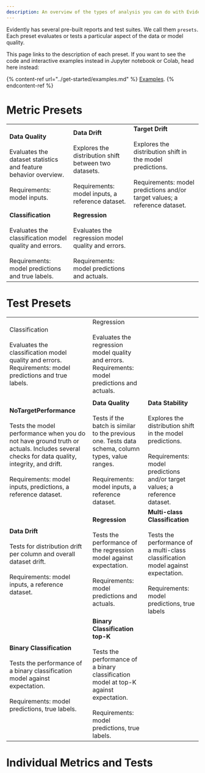 ```yaml
---
description: An overview of the types of analysis you can do with Evidently. 
---
```


Evidently has several pre-built reports and test suites. We call them `presets`. Each preset evaluates or tests a particular aspect of the data or model quality. 

This page links to the description of each preset. If you want to see the code and interactive examples instead in Jupyter notebook or Colab, head here instead:

{% content-ref url="../get-started/examples.md" %}
[Examples](../get-started/examples.md). 
{% endcontent-ref %}

# Metric Presets

|         |                                                        |   |
| ------- | ------------------------------------------------------ | - |
| **Data Quality**<br><br>Evaluates the dataset statistics and feature behavior overview. <br><br> Requirements: model inputs. | **Data Drift**<br><br>Explores the distribution shift between two datasets. <br><br>Requirements: model inputs, a reference dataset. | **Target Drift**<br><br>Explores the distribution shift in the model predictions. <br><br>Requirements: model predictions and/or target values; a reference dataset. |
| **Classification**<br><br>Evaluates the classification model quality and errors. <br><br>Requirements: model predictions and true labels. | **Regression** <br><br>Evaluates the regression model quality and errors. <br><br>Requirements: model predictions and actuals. |  |

# Test Presets

|         |                                                        |   |
| ------- | ------------------------------------------------------ | - |
| Classification<br><br>Evaluates the classification model quality and errors. Requirements: model predictions and true labels. | Regression <br><br>Evaluates the regression model quality and errors. Requirements: model predictions and actuals. |  |
|  |  |  |
| **NoTargetPerformance**<br><br>Tests the model performance when you do not have ground truth or actuals. Includes several checks for data quality, integrity, and drift. <br><br> Requirements: model inputs, predictions, a reference dataset. | **Data Quality**<br><br>Tests if the batch is similar to the previous one. Tests data schema, column types, value ranges. <br><br> Requirements: model inputs, a reference dataset. | **Data Stability**<br><br>Explores the distribution shift in the model predictions. <br><br>Requirements: model predictions and/or target values; a reference dataset. |
| **Data Drift**<br><br>Tests for distribution drift per column and overall dataset drift. <br><br>Requirements: model inputs, a reference dataset. | **Regression** <br><br>Tests the performance of the regression model against expectation. <br><br>Requirements: model predictions and actuals. | **Multi-class Classification** <br><br>Tests the performance of a multi-class classification model against expectation. <br><br>Requirements: model predictions, true labels |
| **Binary Classification**<br><br>Tests the performance of a binary classification model against expectation. <br><br>Requirements: model predictions, true labels. | **Binary Classification top-K** <br><br>Tests the performance of a binary classification model at top-K against expectation. <br><br>Requirements: model predictions, true labels. |  |


# Individual Metrics and Tests

